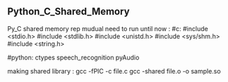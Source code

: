 ## Python_C_Shared_Memory
Py_C shared memory rep
mudual need to run until now :
#c:
#include <stdio.h>
#include <stdlib.h>
#include <unistd.h>
#include <sys/shm.h>
#include <string.h>

#python:
ctypes
speech_recognition
pyAudio

making shared library :
gcc -fPIC -c file.c
gcc -shared file.o -o sample.so
